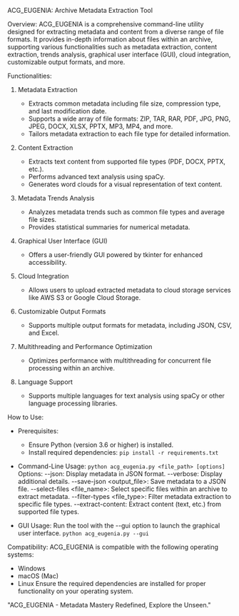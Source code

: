 ACG_EUGENIA: Archive Metadata Extraction Tool

Overview:
ACG_EUGENIA is a comprehensive command-line utility designed for extracting metadata and content from a diverse range
of file formats. It provides in-depth information about files within an archive, supporting various functionalities
such as metadata extraction, content extraction, trends analysis, graphical user interface (GUI), cloud integration,
customizable output formats, and more.

Functionalities:
1. Metadata Extraction
   - Extracts common metadata including file size, compression type, and last modification date.
   - Supports a wide array of file formats: ZIP, TAR, RAR, PDF, JPG, PNG, JPEG, DOCX, XLSX, PPTX, MP3, MP4, and more.
   - Tailors metadata extraction to each file type for detailed information.

2. Content Extraction
   - Extracts text content from supported file types (PDF, DOCX, PPTX, etc.).
   - Performs advanced text analysis using spaCy.
   - Generates word clouds for a visual representation of text content.

3. Metadata Trends Analysis
   - Analyzes metadata trends such as common file types and average file sizes.
   - Provides statistical summaries for numerical metadata.

4. Graphical User Interface (GUI)
   - Offers a user-friendly GUI powered by tkinter for enhanced accessibility.

5. Cloud Integration
   - Allows users to upload extracted metadata to cloud storage services like AWS S3 or Google Cloud Storage.

6. Customizable Output Formats
   - Supports multiple output formats for metadata, including JSON, CSV, and Excel.

7. Multithreading and Performance Optimization
   - Optimizes performance with multithreading for concurrent file processing within an archive.

8. Language Support
   - Supports multiple languages for text analysis using spaCy or other language processing libraries.

How to Use:
- Prerequisites:
  - Ensure Python (version 3.6 or higher) is installed.
  - Install required dependencies: `pip install -r requirements.txt`

- Command-Line Usage:
  `python acg_eugenia.py <file_path> [options]`
  Options:
  --json: Display metadata in JSON format.
  --verbose: Display additional details.
  --save-json <output_file>: Save metadata to a JSON file.
  --select-files <file_name>: Select specific files within an archive to extract metadata.
  --filter-types <file_type>: Filter metadata extraction to specific file types.
  --extract-content: Extract content (text, etc.) from supported file types.

- GUI Usage:
  Run the tool with the --gui option to launch the graphical user interface.
  `python acg_eugenia.py --gui`

Compatibility:
ACG_EUGENIA is compatible with the following operating systems:
- Windows
- macOS (Mac)
- Linux
Ensure the required dependencies are installed for proper functionality on your operating system.

"ACG_EUGENIA - Metadata Mastery Redefined, Explore the Unseen."
